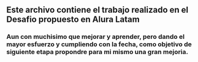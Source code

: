 ## Este archivo contiene el trabajo realizado en el Desafio propuesto en Alura Latam
### Aun con muchisimo que mejorar y aprender, pero dando el mayor esfuerzo y cumpliendo con la fecha, como objetivo de siguiente etapa propondre para mi mismo una gran mejoria.
